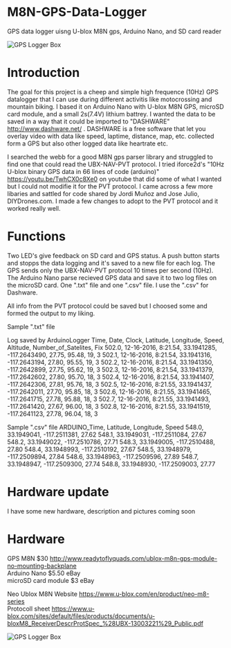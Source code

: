 # M8N-GPS-Data-Logger
GPS data logger uisng U-blox M8N gps, Arduino Nano, and SD card reader

<img alt="GPS Logger Box" src="https://raw.githubusercontent.com/anderssonemil/M8N-GPS-Data-Logger/master/GPS%20Logger%20Box.jpg">


# Introduction
The goal for this project is a cheep and simple high frequence (10Hz) GPS datalogger that I can use during different activitis like motocrossing and mountain biking. I based it on Arduino Nano with U-blox M8N GPS, microSD card module, and a small 2s(7.4V) lithium battrey.
I wanted the data to be saved in a way that it could be imported to "DASHWARE"  http://www.dashware.net/ . DASHWARE is a free software that let you overlay video with data like speed, laptime, distance, map, etc. collected form a GPS but also other logged data like heartrate etc.

I searched the webb for a good M8N gps parser library and struggled to find one that could read the UBX-NAV-PVT protocol. I tried iforce2d's "10Hz U-blox binary GPS data in 66 lines of code (arduino)" https://youtu.be/TwhCX0c8Xe0  on youtube that did some of what I wanted but I could not modifie it for the PVT protocol. I came across a few more libaries and sattled for code shared by Jordi Muñoz and Jose Julio, DIYDrones.com. I made a few changes to adopt to the PVT protocol and it worked really well.

# Functions
Two LED's give feedback on SD card and GPS status.
A push button starts and stopps the data logging and it's saved to a new file for each log.
The GPS sends only the UBX-NAV-PVT protocol 10 times per second (10Hz).
The Arduino Nano parse  recieved GPS data and save it to two log files on the microSD card. One ".txt" file and one ".csv" file. I use the ".csv" for Dashware.

All info from the PVT protocol could be saved but I choosed some and formed the output to my liking.

Sample ".txt" file

Log saved by ArduinoLogger
Time, Date, Clock, Latitude, Longitude, Speed, Altitude, Number_of_Satelites, Fix
502.0, 12-16-2016, 8:21.54, 33.1941285, -117.2643490, 27.75, 95.48, 19, 3
502.1, 12-16-2016, 8:21.54, 33.1941316, -117.2643194, 27.80, 95.55, 19, 3
502.2, 12-16-2016, 8:21.54, 33.1941350, -117.2642899, 27.75, 95.62, 19, 3
502.3, 12-16-2016, 8:21.54, 33.1941379, -117.2642602, 27.80, 95.70, 18, 3
502.4, 12-16-2016, 8:21.54, 33.1941407, -117.2642306, 27.81, 95.76, 18, 3
502.5, 12-16-2016, 8:21.55, 33.1941437, -117.2642011, 27.70, 95.85, 18, 3
502.6, 12-16-2016, 8:21.55, 33.1941465, -117.2641715, 27.78, 95.88, 18, 3
502.7, 12-16-2016, 8:21.55, 33.1941493, -117.2641420, 27.67, 96.00, 18, 3
502.8, 12-16-2016, 8:21.55, 33.1941519, -117.2641123, 27.78, 96.04, 18, 3

Sample ".csv" file
ARDUINO_Time, Latitude, Longitude, Speed
548.0, 33.1949041, -117.2511381, 27.62
548.1, 33.1949031, -117.2511084, 27.67
548.2, 33.1949022, -117.2510786, 27.71
548.3, 33.1949005, -117.2510488, 27.80
548.4, 33.1948993, -117.2510192, 27.67
548.5, 33.1948979, -117.2509894, 27.84
548.6, 33.1948963, -117.2509596, 27.89
548.7, 33.1948947, -117.2509300, 27.74
548.8, 33.1948930, -117.2509003, 27.77


# Hardware update
I have some new hardware, description and pictures coming soon

# Hardware
GPS M8N $30 http://www.readytoflyquads.com/ublox-m8n-gps-module-no-mounting-backplane  
Arduino Nano $5.50 eBay  
microSD card module $3 eBay

Neo Ublox M8N
Website https://www.u-blox.com/en/product/neo-m8-series  
Protocoll sheet https://www.u-blox.com/sites/default/files/products/documents/u-bloxM8_ReceiverDescrProtSpec_%28UBX-13003221%29_Public.pdf 

<img alt="GPS Logger Box" src="https://github.com/anderssonemil/M8N-GPS-Data-Logger/blob/master/GPS%20Logger%20Assembly.jpg">
